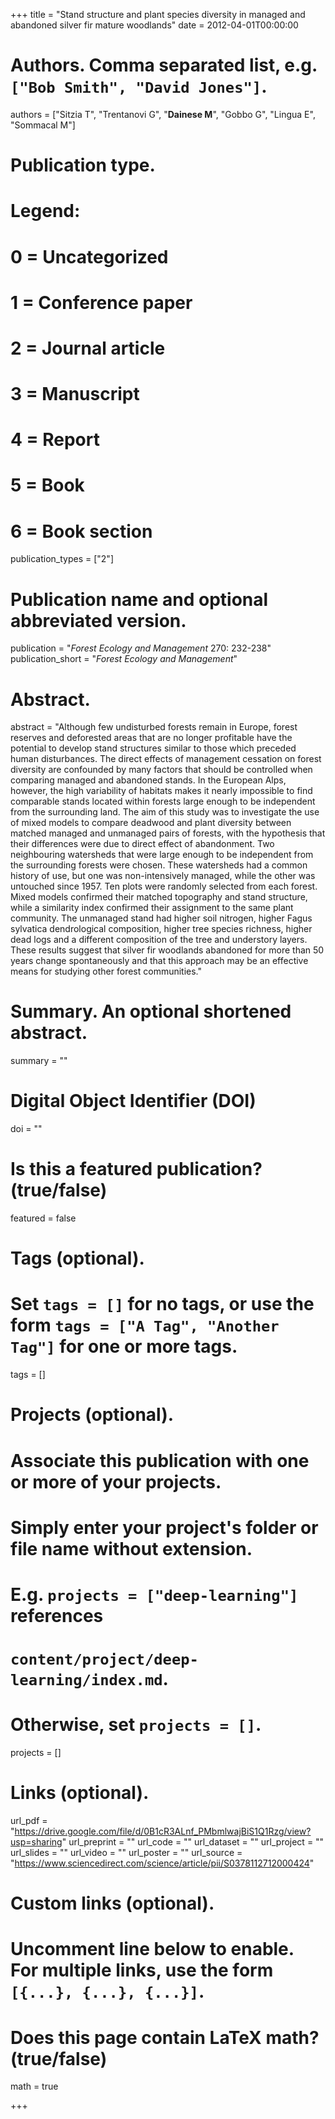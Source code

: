 +++
title = "Stand structure and plant species diversity in managed and abandoned silver fir mature woodlands"
date = 2012-04-01T00:00:00

# Authors. Comma separated list, e.g. `["Bob Smith", "David Jones"]`.
authors = ["Sitzia T", "Trentanovi G", "**Dainese M**", "Gobbo G", "Lingua E", "Sommacal M"]

# Publication type.
# Legend:
# 0 = Uncategorized
# 1 = Conference paper
# 2 = Journal article
# 3 = Manuscript
# 4 = Report
# 5 = Book
# 6 = Book section
publication_types = ["2"]

# Publication name and optional abbreviated version.
publication = "*Forest Ecology and Management* 270: 232-238"
publication_short = "*Forest Ecology and Management*"

# Abstract.
abstract = "Although few undisturbed forests remain in Europe, forest reserves and deforested areas that are no longer profitable have the potential to develop stand structures similar to those which preceded human disturbances. The direct effects of management cessation on forest diversity are confounded by many factors that should be controlled when comparing managed and abandoned stands. In the European Alps, however, the high variability of habitats makes it nearly impossible to find comparable stands located within forests large enough to be independent from the surrounding land. The aim of this study was to investigate the use of mixed models to compare deadwood and plant diversity between matched managed and unmanaged pairs of forests, with the hypothesis that their differences were due to direct effect of abandonment. Two neighbouring watersheds that were large enough to be independent from the surrounding forests were chosen. These watersheds had a common history of use, but one was non-intensively managed, while the other was untouched since 1957. Ten plots were randomly selected from each forest. Mixed models confirmed their matched topography and stand structure, while a similarity index confirmed their assignment to the same plant community. The unmanaged stand had higher soil nitrogen, higher Fagus sylvatica dendrological composition, higher tree species richness, higher dead logs and a different composition of the tree and understory layers. These results suggest that silver fir woodlands abandoned for more than 50 years change spontaneously and that this approach may be an effective means for studying other forest communities."

# Summary. An optional shortened abstract.
summary = ""

# Digital Object Identifier (DOI)
doi = ""

# Is this a featured publication? (true/false)
featured = false

# Tags (optional).
#   Set `tags = []` for no tags, or use the form `tags = ["A Tag", "Another Tag"]` for one or more tags.
tags = []

# Projects (optional).
#   Associate this publication with one or more of your projects.
#   Simply enter your project's folder or file name without extension.
#   E.g. `projects = ["deep-learning"]` references 
#   `content/project/deep-learning/index.md`.
#   Otherwise, set `projects = []`.
projects = []

# Links (optional).
url_pdf = "https://drive.google.com/file/d/0B1cR3ALnf_PMbmlwajBiS1Q1Rzg/view?usp=sharing"
url_preprint = ""
url_code = ""
url_dataset = ""
url_project = ""
url_slides = ""
url_video = ""
url_poster = ""
url_source = "https://www.sciencedirect.com/science/article/pii/S0378112712000424"

# Custom links (optional).
#   Uncomment line below to enable. For multiple links, use the form `[{...}, {...}, {...}]`.


# Does this page contain LaTeX math? (true/false)
math = true

+++
